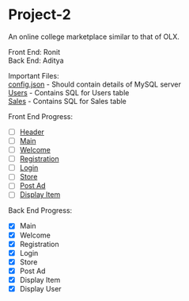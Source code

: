 # Project-2

An online college marketplace similar to that of OLX.

Front End: Ronit  
Back  End: Aditya  

Important Files:  
[config.json](/models/config.json) - Should contain details of MySQL server  
[Users](/models/Users.SQL) - Contains SQL for Users table  
[Sales](/models/Sales.SQL) - Contains SQL for Sales table  

Front End Progress:
- [ ] [Header](/views/header.php)
- [ ] [Main](/views/v_intro.html)
- [ ] [Welcome](/views/v_welcome.php)
- [ ] [Registration](/views/v_register.html)
- [ ] [Login](/views/v_login.html)
- [ ] [Store](/views/v_store.php)
- [ ] [Post Ad](/views/v_postad.html)
- [ ] [Display Item](/views/v_item.php)

Back End Progress:
- [X] Main
- [X] Welcome
- [X] Registration
- [X] Login
- [X] Store
- [X] Post Ad
- [X] Display Item
- [X] Display User
